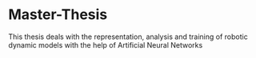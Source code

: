 # Master-Thesis
This thesis deals with the representation, analysis and training of robotic dynamic models with the help of Artificial Neural Networks
